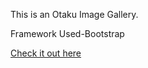 This is an Otaku Image Gallery.

Framework Used-Bootstrap

[Check it out here]( https://adityabub.github.io/ImageGallery-Project/)

